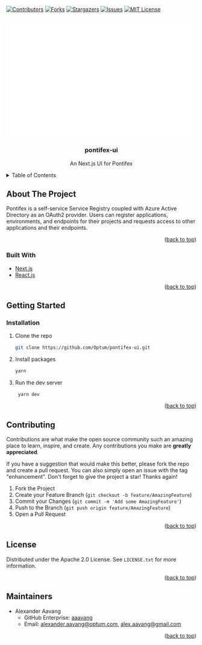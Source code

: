 <div id="top"></div>

<!-- NOTES -->
<!--
*** Individual sections below can be removed if not needed
-->

<!-- PROJECT SHIELDS -->
<!--
*** We are using markdown "reference style" links for readability.
*** Reference links are enclosed in brackets [ ] instead of parentheses ( ).
*** See the bottom of this document for the declaration of the reference variables
*** for contributors-url, forks-url, etc. This is an optional, concise syntax you may use.
*** https://www.markdownguide.org/basic-syntax/#reference-style-links
-->
[![Contributors][contributors-shield]][contributors-url]
[![Forks][forks-shield]][forks-url]
[![Stargazers][stars-shield]][stars-url]
[![Issues][issues-shield]][issues-url]
[![MIT License][license-shield]][license-url]



<!-- PROJECT LOGO -->
<br />
<div align="center">
  <a href="https://github.com/Optum/pontifex-ui">
    <img src="public/pontifex-white.png" alt="Logo" >
  </a>

<h3 align="center">pontifex-ui</h3>

  <p align="center">
    An Next.js UI for Pontifex
  </p>
</div>



<!-- TABLE OF CONTENTS -->
<details>
  <summary>Table of Contents</summary>
  <ol>
    <li>
      <a href="#about-the-project">About The Project</a>
      <ul>
        <li><a href="#built-with">Built With</a></li>
      </ul>
    </li>
    <li>
      <a href="#getting-started">Getting Started</a>
      <ul>
        <li><a href="#installation">Installation</a></li>
      </ul>
    </li>
    <li><a href="#contributing">Contributing</a></li>
    <li><a href="#license">License</a></li>
    <li><a href="#maintainers">Maintainers</a></li>
  </ol>
</details>



<!-- ABOUT THE PROJECT -->
## About The Project

Pontifex is a self-service Service Registry coupled with Azure Active Directory as an OAuth2 provider.  Users can 
register applications, environments, and endpoints for their projects and requests access to other applications and 
their endpoints.

<p align="right">(<a href="#top">back to top</a>)</p>



### Built With

* [Next.js](https://nextjs.org/)
* [React.js](https://reactjs.org/)

<p align="right">(<a href="#top">back to top</a>)</p>



<!-- GETTING STARTED -->
## Getting Started

### Installation

1. Clone the repo
   ```sh
   git clone https://github.com/Optum/pontifex-ui.git
   ```
2. Install packages
   ```sh
   yarn
   ```
3. Run the dev server
   ```shell
    yarn dev
   ```

<p align="right">(<a href="#top">back to top</a>)</p>



<!-- CONTRIBUTING -->
## Contributing

Contributions are what make the open source community such an amazing place to learn, inspire, and create. Any contributions you make are **greatly appreciated**.

If you have a suggestion that would make this better, please fork the repo and create a pull request. You can also simply open an issue with the tag "enhancement".
Don't forget to give the project a star! Thanks again!

1. Fork the Project
2. Create your Feature Branch (`git checkout -b feature/AmazingFeature`)
3. Commit your Changes (`git commit -m 'Add some AmazingFeature'`)
4. Push to the Branch (`git push origin feature/AmazingFeature`)
5. Open a Pull Request

<p align="right">(<a href="#top">back to top</a>)</p>



<!-- LICENSE -->
## License

Distributed under the Apache 2.0 License. See `LICENSE.txt` for more information.

<p align="right">(<a href="#top">back to top</a>)</p>



<!-- MAINTAINERS -->
## Maintainers

- Alexander Aavang
  - GitHub Enterprise: [aaavang](https://github.com/aaavang)
  - Email: alexander.aavang@optum.com, alex.aavang@gmail.com

<p align="right">(<a href="#top">back to top</a>)</p>



<!-- MARKDOWN LINKS & IMAGES -->
<!-- https://www.markdownguide.org/basic-syntax/#reference-style-links -->
[contributors-shield]: https://img.shields.io/github/contributors/Optum/pontifex-ui.svg?style=for-the-badge
[contributors-url]: https://github.com/Optum/pontifex-ui/graphs/contributors
[forks-shield]: https://img.shields.io/github/forks/Optum/pontifex-ui.svg?style=for-the-badge
[forks-url]: https://github.com/Optum/pontifex-ui/network/members
[stars-shield]: https://img.shields.io/github/stars/Optum/pontifex-ui.svg?style=for-the-badge
[stars-url]: https://github.com/Optum/pontifex-ui/stargazers
[issues-shield]: https://img.shields.io/github/issues/Optum/pontifex-ui.svg?style=for-the-badge
[issues-url]: https://github.com/Optum/pontifex-ui/issues
[license-shield]: https://img.shields.io/github/license/Optum/pontifex-ui.svg?style=for-the-badge
[license-url]: https://github.com/Optum/pontifex-ui/blob/master/LICENSE.txt
[linkedin-shield]: https://img.shields.io/badge/-LinkedIn-black.svg?style=for-the-badge&logo=linkedin&colorB=555
[linkedin-url]: https://linkedin.com/in/linkedin_username
[product-screenshot]: images/screenshot.png
